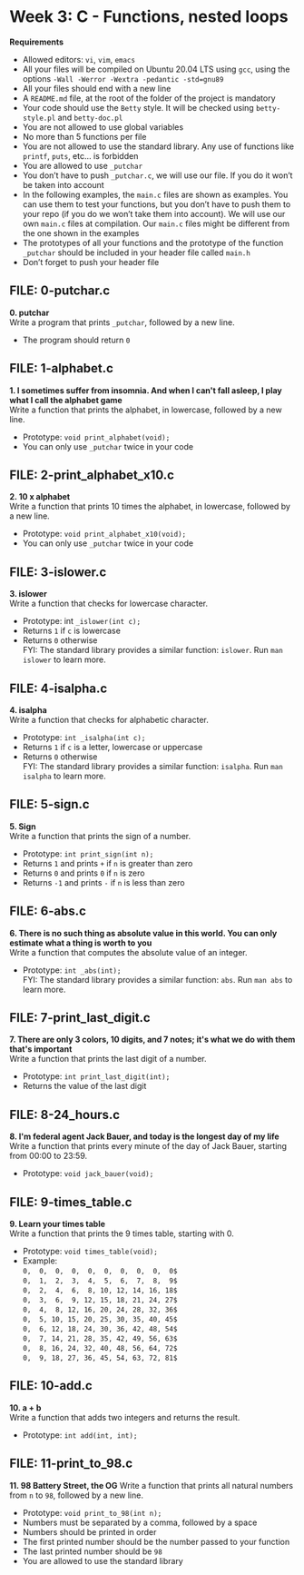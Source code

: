 # Week 3: C - Functions, nested loops
**Requirements**
- Allowed editors: `vi`, `vim`, `emacs`
- All your files will be compiled on Ubuntu 20.04 LTS using `gcc`, using the options `-Wall -Werror -Wextra -pedantic -std=gnu89`
- All your files should end with a new line
- A `README.md` file, at the root of the folder of the project is mandatory
- Your code should use the `Betty` style. It will be checked using `betty-style.pl` and `betty-doc.pl`
- You are not allowed to use global variables
- No more than 5 functions per file
- You are not allowed to use the standard library. Any use of functions like `printf`, `puts`, etc… is forbidden
- You are allowed to use `_putchar`
- You don’t have to push `_putchar.c`, we will use our file. If you do it won’t be taken into account
- In the following examples, the `main.c` files are shown as examples. You can use them to test your functions, but you don’t have to push them to your repo (if you do we won’t take them into account). We will use our own `main.c` files at compilation. Our `main.c` files might be different from the one shown in the examples
- The prototypes of all your functions and the prototype of the function `_putchar` should be included in your header file called `main.h`
- Don’t forget to push your header file

## FILE: 0-putchar.c
**0. putchar**\
Write a program that prints `_putchar`, followed by a new line.
- The program should return `0`

## FILE: 1-alphabet.c
**1. I sometimes suffer from insomnia. And when I can't fall asleep, I play what I call the alphabet game**\
Write a function that prints the alphabet, in lowercase, followed by a new line.
- Prototype: `void print_alphabet(void);`
- You can only use `_putchar` twice in your code

## FILE: 2-print_alphabet_x10.c
**2. 10 x alphabet**\
Write a function that prints 10 times the alphabet, in lowercase, followed by a new line.
- Prototype: `void print_alphabet_x10(void);`
- You can only use `_putchar` twice in your code

## FILE: 3-islower.c
**3. islower**\
Write a function that checks for lowercase character.
- Prototype: int `_islower(int c);`
- Returns `1` if `c` is lowercase
- Returns `0` otherwise <br/>
FYI: The standard library provides a similar function: `islower`. Run `man islower` to learn more.

## FILE: 4-isalpha.c
**4. isalpha**\
Write a function that checks for alphabetic character.
- Prototype: `int _isalpha(int c);`
- Returns `1` if `c` is a letter, lowercase or uppercase
- Returns `0` otherwise <br/>
FYI: The standard library provides a similar function: `isalpha`. Run `man isalpha` to learn more.

## FILE: 5-sign.c
**5. Sign**\
Write a function that prints the sign of a number.
- Prototype: `int print_sign(int n);`
- Returns `1` and prints `+` if `n` is greater than zero
- Returns `0` and prints `0` if `n` is zero
- Returns `-1` and prints `-` if `n` is less than zero

## FILE: 6-abs.c
**6. There is no such thing as absolute value in this world. You can only estimate what a thing is worth to you**\
Write a function that computes the absolute value of an integer.
- Prototype: `int _abs(int);`<br/>
FYI: The standard library provides a similar function: `abs`. Run `man abs` to learn more.

## FILE: 7-print_last_digit.c
**7. There are only 3 colors, 10 digits, and 7 notes; it's what we do with them that's important**\
Write a function that prints the last digit of a number.
- Prototype: `int print_last_digit(int);`
- Returns the value of the last digit

## FILE: 8-24_hours.c
**8. I'm federal agent Jack Bauer, and today is the longest day of my life**\
Write a function that prints every minute of the day of Jack Bauer, starting from 00:00 to 23:59.
- Prototype: `void jack_bauer(void);`

## FILE: 9-times_table.c
**9. Learn your times table**\
Write a function that prints the 9 times table, starting with 0.
- Prototype: `void times_table(void);`
- Example:\
`0,  0,  0,  0,  0,  0,  0,  0,  0,  0$`\
`0,  1,  2,  3,  4,  5,  6,  7,  8,  9$`\
`0,  2,  4,  6,  8, 10, 12, 14, 16, 18$`\
`0,  3,  6,  9, 12, 15, 18, 21, 24, 27$`\
`0,  4,  8, 12, 16, 20, 24, 28, 32, 36$`\
`0,  5, 10, 15, 20, 25, 30, 35, 40, 45$`\
`0,  6, 12, 18, 24, 30, 36, 42, 48, 54$`\
`0,  7, 14, 21, 28, 35, 42, 49, 56, 63$`\
`0,  8, 16, 24, 32, 40, 48, 56, 64, 72$`\
`0,  9, 18, 27, 36, 45, 54, 63, 72, 81$`

## FILE: 10-add.c
**10. a + b**\
Write a function that adds two integers and returns the result.
- Prototype: `int add(int, int);`

## FILE: 11-print_to_98.c
**11. 98 Battery Street, the OG**
Write a function that prints all natural numbers from `n` to `98`, followed by a new line.
- Prototype: `void print_to_98(int n);`
- Numbers must be separated by a comma, followed by a space
- Numbers should be printed in order
- The first printed number should be the number passed to your function
- The last printed number should be `98`
- You are allowed to use the standard library

